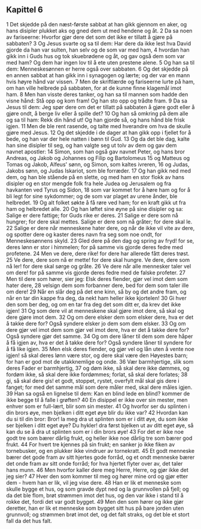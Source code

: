 ## Kapittel 6

1 Det skjedde på den næst-første sabbat at han gikk gjennom en aker, og hans disipler plukket aks og gned dem ut med hendene og åt.
2 Da sa noen av fariseerne: Hvorfor gjør dere det som det ikke er tillatt å gjøre på sabbaten?
3 Og Jesus svarte og sa til dem: Har dere da ikke lest hva David gjorde da han var sulten, han selv og de som var med ham,
4 hvordan han gikk inn i Guds hus og tok skuebrødene og åt, og gav også dem som var med ham? Og dem har ingen lov til å ete uten prestene alene.
5 Og han sa til dem: Menneskesønnen er herre også over sabbaten.
6 Og det skjedde på en annen sabbat at han gikk inn i synagogen og lærte; og der var en mann hvis høyre hånd var vissen.
7 Men de skriftlærde og fariseerne lurte på ham, om han ville helbrede på sabbaten, for at de kunne finne klagemål imot ham.
8 Men han visste deres tanker, og han sa til mannen som hadde den visne hånd: Stå opp og kom fram! Og han sto opp og trådte fram.
9 Da sa Jesus til dem: Jeg spør dere om det er tillatt på sabbaten å gjøre godt eller å gjøre ondt, å berge liv eller å spille det?
10 Og han så omkring på dem alle og sa til ham: Rekk din hånd ut! Og han gjorde så, og hans hånd ble frisk igjen.
11 Men de ble rent rasende, og talte med hverandre om hva de skulle gjøre med Jesus.
12 Og det skjedde i de dager at han gikk opp i fjellet for å bede, og han var der hele natten i bønn til Gud.
13 Og da det ble dag, kalte han sine disipler til seg, og han valgte seg ut tolv av dem og gav dem navnet apostler:
14 Simon, som han også gav navnet Peter, og hans bror Andreas, og Jakob og Johannes og Filip og Bartolomeus
15 og Matteus og Tomas og Jakob, Alfeus' sønn, og Simon, som kaltes ivreren,
16 og Judas, Jakobs sønn, og Judas Iskariot, som ble forræder.
17 Og han gikk ned med dem, og han ble stående på en slette, og med ham en stor flokk av hans disipler og en stor mengde folk fra hele Judea og Jerusalem og fra havkanten ved Tyrus og Sidon,
18 som var kommet for å høre ham og for å bli legt for sine sykdommer; og de som var plaget av urene ånder, ble helbredet.
19 Og alt folket søkte å få røre ved ham; for en kraft gikk ut fra ham og helbredet alle.
20 Og han løftet sine øyne på sine disipler og sa: Salige er dere fattige; for Guds rike er deres.
21 Salige er dere som nå hungrer; for dere skal mettes. Salige er dere som nå gråter; for dere skal le.
22 Salige er dere når menneskene hater dere, og når de ikke vil vite av dere, og spotter dere og kaster deres navn fra seg som noe ondt, for Menneskesønnens skyld.
23 Gled dere på den dag og spring av fryd! for se, deres lønn er stor i himmelen; for på samme vis gjorde deres fedre med profetene.
24 Men ve dere, dere rike! for dere har allerede fått deres trøst.
25 Ve dere, dere som nå er mette! for dere skal hungre. Ve dere, dere som nå ler! for dere skal sørge og gråte.
26 Ve dere når alle mennesker taler vel om dere! for på samme vis gjorde deres fedre med de falske profeter.
27 Men til dere som hører, sier jeg: Elsk deres fiender, gjør vel imot dem som hater dere,
28 velsign dem som forbanner dere, bed for dem som taler ille om dere!
29 Når en slår deg på det ene kinn, så by og det andre fram, og når en tar din kappe fra deg, da nekt ham heller ikke kjortelen!
30 Gi hver den som ber deg, og om en tar fra deg det som ditt er, da krev det ikke igjen!
31 Og som dere vil at menneskene skal gjøre imot dere, så skal og dere gjøre imot dem.
32 Og om dere elsker dem som elsker dere, hva er det å takke dere for? Også syndere elsker jo dem som dem elsker.
33 Og om dere gjør vel imot dem som gjør vel imot dere, hva er det å takke dere for? Også syndere gjør det samme.
34 Og om dere låner til dem som dere håper å få igjen av, hva er det å takke dere for? Også syndere låner til syndere for å få like igjen.
35 Men elsk deres fiender, og gjør vel og lån uten å vente noe igjen! så skal deres lønn være stor, og dere skal være den Høyestes barn; for han er god mot de utakknemlige og onde.
36 Vær barmhjertige, slik som deres Fader er barmhjertig,
37 og døm ikke, så skal dere ikke dømmes, og fordøm ikke, så skal dere ikke fordømmes; forlat, så skal dere forlates;
38 gi, så skal dere gis! et godt, stoppet, rystet, overfylt mål skal gis dere i fanget; for med det samme mål som dere måler med, skal dere måles igjen.
39 Han sa også en lignelse til dem: Kan en blind lede en blind? kommer de ikke begge til å falle i grøften?
40 En disippel er ikke over sin mester, men enhver som er full-lært, blir som sin mester.
41 Og hvorfor ser du splinten i din brors øye, men bjelken i ditt eget øye blir du ikke var?
42 Hvordan kan du si til din bror: Bror! la meg dra ut splinten som er i ditt øye, du som ikke ser bjelken i ditt eget øye? Du hykler! dra først bjelken ut av ditt eget øye, så kan du se å dra ut splinten som er i din brors øye!
43 For det er ikke noe godt tre som bærer dårlig frukt, og heller ikke noe dårlig tre som bærer god frukt.
44 For hvert tre kjennes på sin frukt; en sanker jo ikke fiken av tornebusker, og en plukker ikke vindruer av tornekratt.
45 Et godt menneske bærer det gode fram av sitt hjertes gode forråd, og et ondt menneske bærer det onde fram av sitt onde forråd; for hva hjertet flyter over av, det taler hans munn.
46 Men hvorfor kaller dere meg Herre, Herre, og gjør ikke det jeg sier?
47 Hver den som kommer til meg og hører mine ord og gjør etter dem - hvem han er lik, vil jeg vise dere.
48 Han er lik et menneske som skulle bygge et hus, og som gravde dypt ned og la grunnvollen på fjell; og da det ble flom, brøt strømmen imot det hus, og den var ikke i stand til å rokke det, fordi det var godt bygget.
49 Men den som hører og ikke gjør deretter, han er lik et menneske som bygget sitt hus på bare jorden uten grunnvoll; og strømmen brøt imot det, og det falt straks, og det ble et stort fall da det hus falt.
